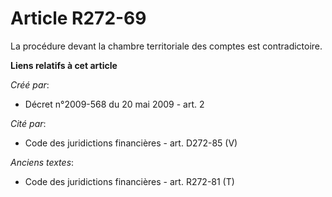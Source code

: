 # Article R272-69

La procédure devant la chambre territoriale des comptes est contradictoire.

**Liens relatifs à cet article**

_Créé par_:

  - Décret n°2009-568 du 20 mai 2009 - art. 2

_Cité par_:

  - Code des juridictions financières - art. D272-85 (V)

_Anciens textes_:

  - Code des juridictions financières - art. R272-81 (T)

